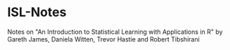 # ISL-Notes
Notes on "An Introduction to Statistical Learning with Applications in R" by Gareth James, Daniela Witten, Trevor Hastie and Robert Tibshirani
